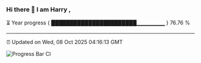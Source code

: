 ### Hi there 👋 I am Harry , 

⏳ Year progress { ███████████████████████▁▁▁▁▁▁▁ } 76.76 %

---

⏰ Updated on Wed, 08 Oct 2025 04:16:13 GMT

![Progress Bar CI](https://github.com/duykhang68/duykhang68/workflows/Progress%20Bar%20CI/badge.svg)
